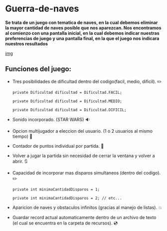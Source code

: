 # Guerra-de-naves

__Se trata de un juego con tematica de naves, en la cual debemos eliminar la mayor cantidad de naves posible que nos aparezcan. Nos encontramos al comienzo con una pantalla inicial, en la cual debemos indicar nuestras preferencias de juego y una pantalla final, en la que el juego nos indicara nuestros resultados__

[img](https://github.com/RicardoLopez9908/Guerra-de-naves/blob/main/Presentacion%20guerra%20de%20naves.jpg)

## Funciones del juego:

- Tres posibilidades de dificultad dentro del codigo(facil, medio, dificil). :pencil2:

    `private Dificultad dificultad = Dificultad.FACIL;`

    `private Dificultad dificultad = Dificultad.MEDIO;`

    `private Dificultad dificultad = Dificultad.DIFICIL;`

- Sonido incorporado. (STAR WARS) :sound:
- Opcion multijugador a eleccion del usuario. (1 o 2 usuarios al mismo tiempo) :beers:
- Contador de puntos individual por partida. :floppy_disk:
- Volver a jugar la partida sin necesidad de cerrar la ventana y volver a abrir. :arrows_clockwise:
- Capacidad de incorporar mas disparos simultaneos (dentro del codigo). :pencil2:

    `private int minimaCantidadDisparos = 1;`
    
    `private int minimaCantidadDisparos = 2; // etc...`
    
- Aparicion de naves y obstaculos infinitos (gracias al manejo de listas). :boom:
- Guardar record actual automaticamente dentro de un archivo de texto (el cual se encuentra en la carpeta de recursos). :cd:
